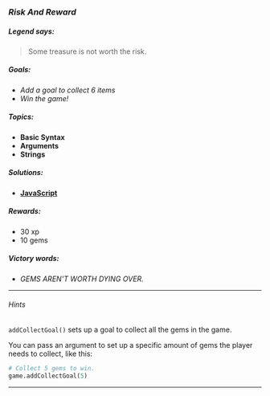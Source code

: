 ### _Risk And Reward_

##### _Legend says:_
> Some treasure is not worth the risk.

##### _Goals:_
+ _Add a goal to collect 6 items_
+ _Win the game!_

##### _Topics:_
+ **Basic Syntax**
+ **Arguments**
+ **Strings**

##### _Solutions:_
+ **[JavaScript](riskAndReward.js)**

##### _Rewards:_
+ 30 xp
+ 10 gems

##### _Victory words:_
+ _GEMS AREN'T WORTH DYING OVER._

___

###### _Hints_

`addCollectGoal()` sets up a goal to collect all the gems in the game.

You can pass an argument to set up a specific amount of gems the player needs to collect, like this:

```python
# Collect 5 gems to win.
game.addCollectGoal(5)
```

___
